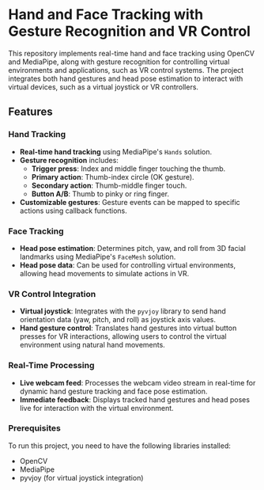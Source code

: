 # Hand and Face Tracking with Gesture Recognition and VR Control

This repository implements real-time hand and face tracking using OpenCV and MediaPipe, along with gesture recognition for controlling virtual environments and applications, such as VR control systems. The project integrates both hand gestures and head pose estimation to interact with virtual devices, such as a virtual joystick or VR controllers.

## Features

### Hand Tracking
- **Real-time hand tracking** using MediaPipe's `Hands` solution.
- **Gesture recognition** includes:
  - **Trigger press**: Index and middle finger touching the thumb.
  - **Primary action**: Thumb-index circle (OK gesture).
  - **Secondary action**: Thumb-middle finger touch.
  - **Button A/B**: Thumb to pinky or ring finger.
- **Customizable gestures**: Gesture events can be mapped to specific actions using callback functions.

### Face Tracking
- **Head pose estimation**: Determines pitch, yaw, and roll from 3D facial landmarks using MediaPipe's `FaceMesh` solution.
- **Head pose data**: Can be used for controlling virtual environments, allowing head movements to simulate actions in VR.

### VR Control Integration
- **Virtual joystick**: Integrates with the `pyvjoy` library to send hand orientation data (yaw, pitch, and roll) as joystick axis values.
- **Hand gesture control**: Translates hand gestures into virtual button presses for VR interactions, allowing users to control the virtual environment using natural hand movements.

### Real-Time Processing
- **Live webcam feed**: Processes the webcam video stream in real-time for dynamic hand gesture tracking and face pose estimation.
- **Immediate feedback**: Displays tracked hand gestures and head poses live for interaction with the virtual environment.

### Prerequisites
To run this project, you need to have the following libraries installed:
- OpenCV
- MediaPipe
- pyvjoy (for virtual joystick integration)

